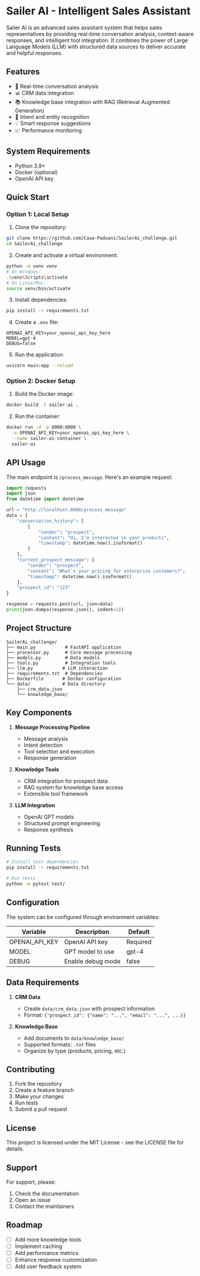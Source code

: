 # Sailer AI - Intelligent Sales Assistant

Sailer AI is an advanced sales assistant system that helps sales representatives by providing real-time conversation analysis, context-aware responses, and intelligent tool integration. It combines the power of Large Language Models (LLM) with structured data sources to deliver accurate and helpful responses.

## Features

- 🤖 Real-time conversation analysis
- 📊 CRM data integration
- 📚 Knowledge base integration with RAG (Retrieval Augmented Generation)
- 🎯 Intent and entity recognition
- 💡 Smart response suggestions
- 📈 Performance monitoring

## System Requirements

- Python 3.9+
- Docker (optional)
- OpenAI API key

## Quick Start

### Option 1: Local Setup

1. Clone the repository:
```bash
git clone https://github.com/Caua-Paduani/SailerAi_challenge.git
cd SailerAi_challenge
```

2. Create and activate a virtual environment:
```bash
python -m venv venv
# On Windows:
.\venv\Scripts\activate
# On Linux/Mac:
source venv/bin/activate
```

3. Install dependencies:
```bash
pip install -r requirements.txt
```

4. Create a `.env` file:
```env
OPENAI_API_KEY=your_openai_api_key_here
MODEL=gpt-4
DEBUG=false
```

5. Run the application:
```bash
uvicorn main:app --reload
```

### Option 2: Docker Setup

1. Build the Docker image:
```bash
docker build -t sailer-ai .
```

2. Run the container:
```bash
docker run -d -p 8000:8000 \
  -e OPENAI_API_KEY=your_openai_api_key_here \
  --name sailer-ai-container \
  sailer-ai
```

## API Usage

The main endpoint is `/process_message`. Here's an example request:

```python
import requests
import json
from datetime import datetime

url = "http://localhost:8000/process_message"
data = {
    "conversation_history": [
        {
            "sender": "prospect",
            "content": "Hi, I'm interested in your products",
            "timestamp": datetime.now().isoformat()
        }
    ],
    "current_prospect_message": {
        "sender": "prospect",
        "content": "What's your pricing for enterprise customers?",
        "timestamp": datetime.now().isoformat()
    },
    "prospect_id": "123"
}

response = requests.post(url, json=data)
print(json.dumps(response.json(), indent=2))
```

## Project Structure

```
SailerAi_challenge/
├── main.py           # FastAPI application
├── processor.py      # Core message processing
├── models.py         # Data models
├── tools.py          # Integration tools
├── llm.py           # LLM interaction
├── requirements.txt  # Dependencies
├── Dockerfile       # Docker configuration
└── data/            # Data directory
    ├── crm_data.json
    └── knowledge_base/
```

## Key Components

1. **Message Processing Pipeline**
   - Message analysis
   - Intent detection
   - Tool selection and execution
   - Response generation

2. **Knowledge Tools**
   - CRM integration for prospect data
   - RAG system for knowledge base access
   - Extensible tool framework

3. **LLM Integration**
   - OpenAI GPT models
   - Structured prompt engineering
   - Response synthesis

## Running Tests

```bash
# Install test dependencies
pip install -r requirements.txt

# Run tests
python -m pytest test/
```

## Configuration

The system can be configured through environment variables:

| Variable | Description | Default |
|----------|-------------|---------|
| OPENAI_API_KEY | OpenAI API key | Required |
| MODEL | GPT model to use | gpt-4 |
| DEBUG | Enable debug mode | false |

## Data Requirements

1. **CRM Data**
   - Create `data/crm_data.json` with prospect information
   - Format: `{"prospect_id": {"name": "...", "email": "...", ...}}`

2. **Knowledge Base**
   - Add documents to `data/knowledge_base/`
   - Supported formats: `.txt` files
   - Organize by type (products, pricing, etc.)

## Contributing

1. Fork the repository
2. Create a feature branch
3. Make your changes
4. Run tests
5. Submit a pull request

## License

This project is licensed under the MIT License - see the LICENSE file for details.

## Support

For support, please:
1. Check the documentation
2. Open an issue
3. Contact the maintainers

## Roadmap

- [ ] Add more knowledge tools
- [ ] Implement caching
- [ ] Add performance metrics
- [ ] Enhance response customization
- [ ] Add user feedback system
